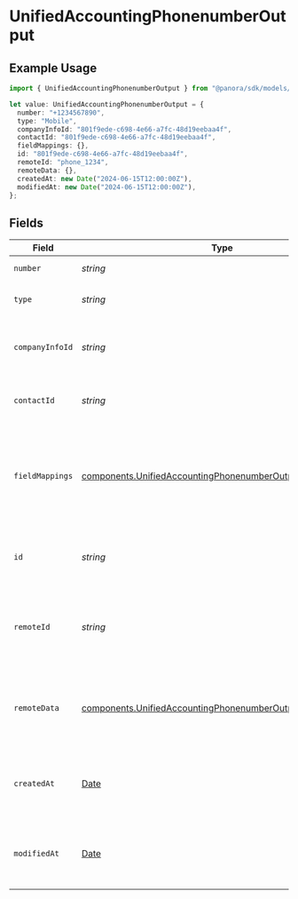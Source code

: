 # UnifiedAccountingPhonenumberOutput

## Example Usage

```typescript
import { UnifiedAccountingPhonenumberOutput } from "@panora/sdk/models/components";

let value: UnifiedAccountingPhonenumberOutput = {
  number: "+1234567890",
  type: "Mobile",
  companyInfoId: "801f9ede-c698-4e66-a7fc-48d19eebaa4f",
  contactId: "801f9ede-c698-4e66-a7fc-48d19eebaa4f",
  fieldMappings: {},
  id: "801f9ede-c698-4e66-a7fc-48d19eebaa4f",
  remoteId: "phone_1234",
  remoteData: {},
  createdAt: new Date("2024-06-15T12:00:00Z"),
  modifiedAt: new Date("2024-06-15T12:00:00Z"),
};
```

## Fields

| Field                                                                                                                                    | Type                                                                                                                                     | Required                                                                                                                                 | Description                                                                                                                              | Example                                                                                                                                  |
| ---------------------------------------------------------------------------------------------------------------------------------------- | ---------------------------------------------------------------------------------------------------------------------------------------- | ---------------------------------------------------------------------------------------------------------------------------------------- | ---------------------------------------------------------------------------------------------------------------------------------------- | ---------------------------------------------------------------------------------------------------------------------------------------- |
| `number`                                                                                                                                 | *string*                                                                                                                                 | :heavy_minus_sign:                                                                                                                       | The phone number                                                                                                                         | +1234567890                                                                                                                              |
| `type`                                                                                                                                   | *string*                                                                                                                                 | :heavy_minus_sign:                                                                                                                       | The type of phone number                                                                                                                 | Mobile                                                                                                                                   |
| `companyInfoId`                                                                                                                          | *string*                                                                                                                                 | :heavy_minus_sign:                                                                                                                       | The UUID of the associated company info                                                                                                  | 801f9ede-c698-4e66-a7fc-48d19eebaa4f                                                                                                     |
| `contactId`                                                                                                                              | *string*                                                                                                                                 | :heavy_minus_sign:                                                                                                                       | The UUID of the associated contact                                                                                                       | 801f9ede-c698-4e66-a7fc-48d19eebaa4f                                                                                                     |
| `fieldMappings`                                                                                                                          | [components.UnifiedAccountingPhonenumberOutputFieldMappings](../../models/components/unifiedaccountingphonenumberoutputfieldmappings.md) | :heavy_minus_sign:                                                                                                                       | The custom field mappings of the object between the remote 3rd party & Panora                                                            | {<br/>"custom_field_1": "value1",<br/>"custom_field_2": "value2"<br/>}                                                                   |
| `id`                                                                                                                                     | *string*                                                                                                                                 | :heavy_minus_sign:                                                                                                                       | The UUID of the phone number record                                                                                                      | 801f9ede-c698-4e66-a7fc-48d19eebaa4f                                                                                                     |
| `remoteId`                                                                                                                               | *string*                                                                                                                                 | :heavy_minus_sign:                                                                                                                       | The remote ID of the phone number in the context of the 3rd Party                                                                        | phone_1234                                                                                                                               |
| `remoteData`                                                                                                                             | [components.UnifiedAccountingPhonenumberOutputRemoteData](../../models/components/unifiedaccountingphonenumberoutputremotedata.md)       | :heavy_minus_sign:                                                                                                                       | The remote data of the phone number in the context of the 3rd Party                                                                      | {<br/>"raw_data": {<br/>"additional_field": "some value"<br/>}<br/>}                                                                     |
| `createdAt`                                                                                                                              | [Date](https://developer.mozilla.org/en-US/docs/Web/JavaScript/Reference/Global_Objects/Date)                                            | :heavy_minus_sign:                                                                                                                       | The created date of the phone number record                                                                                              | 2024-06-15T12:00:00Z                                                                                                                     |
| `modifiedAt`                                                                                                                             | [Date](https://developer.mozilla.org/en-US/docs/Web/JavaScript/Reference/Global_Objects/Date)                                            | :heavy_minus_sign:                                                                                                                       | The last modified date of the phone number record                                                                                        | 2024-06-15T12:00:00Z                                                                                                                     |
